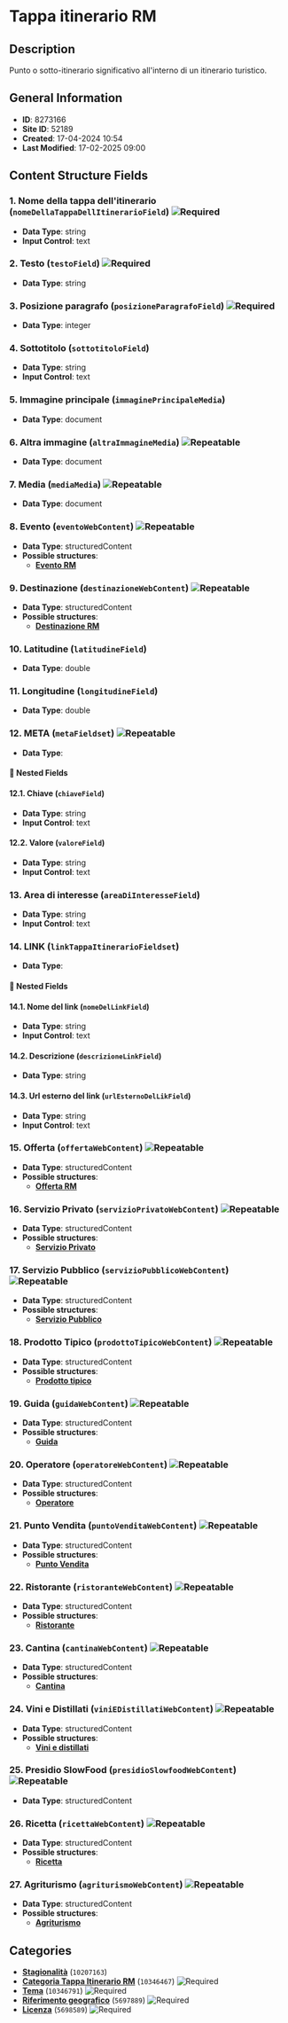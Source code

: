 # Tappa itinerario RM

## Description
Punto o sotto-itinerario significativo all'interno di un itinerario turistico.
## General Information
- **ID**: 8273166
- **Site ID**: 52189
- **Created**: 17-04-2024 10:54
- **Last Modified**: 17-02-2025 09:00

## Content Structure Fields
### 1. Nome della tappa dell'itinerario (`nomeDellaTappaDellItinerarioField`) ![Required](https://img.shields.io/badge/*Required-red.svg)
- **Data Type**: string
- **Input Control**: text

### 2. Testo (`testoField`) ![Required](https://img.shields.io/badge/*Required-red.svg)
- **Data Type**: string

### 3. Posizione paragrafo (`posizioneParagrafoField`) ![Required](https://img.shields.io/badge/*Required-red.svg)
- **Data Type**: integer

### 4. Sottotitolo (`sottotitoloField`) 
- **Data Type**: string
- **Input Control**: text

### 5. Immagine principale (`immaginePrincipaleMedia`) 
- **Data Type**: document

### 6. Altra immagine (`altraImmagineMedia`) ![Repeatable](https://img.shields.io/badge/🔄Repeatable-blue.svg)
- **Data Type**: document

### 7. Media (`mediaMedia`) ![Repeatable](https://img.shields.io/badge/🔄Repeatable-blue.svg)
- **Data Type**: document

### 8. Evento (`eventoWebContent`) ![Repeatable](https://img.shields.io/badge/🔄Repeatable-blue.svg)
- **Data Type**: structuredContent
- **Possible structures**:
  - **[Evento RM](../../contentStructure/evento-rm/README.md)**

### 9. Destinazione (`destinazioneWebContent`) ![Repeatable](https://img.shields.io/badge/🔄Repeatable-blue.svg)
- **Data Type**: structuredContent
- **Possible structures**:
  - **[Destinazione RM](../../contentStructure/destinazione-rm/README.md)**

### 10. Latitudine (`latitudineField`) 
- **Data Type**: double

### 11. Longitudine (`longitudineField`) 
- **Data Type**: double

### 12. META (`metaFieldset`) ![Repeatable](https://img.shields.io/badge/🔄Repeatable-blue.svg)
- **Data Type**: 
#### 📁 Nested Fields
#### 12.1. Chiave (`chiaveField`) 
- **Data Type**: string
- **Input Control**: text

#### 12.2. Valore (`valoreField`) 
- **Data Type**: string
- **Input Control**: text


### 13. Area di interesse (`areaDiInteresseField`) 
- **Data Type**: string
- **Input Control**: text

### 14. LINK (`linkTappaItinerarioFieldset`) 
- **Data Type**: 
#### 📁 Nested Fields
#### 14.1. Nome del link (`nomeDelLinkField`) 
- **Data Type**: string
- **Input Control**: text

#### 14.2. Descrizione (`descrizioneLinkField`) 
- **Data Type**: string

#### 14.3. Url esterno del link (`urlEsternoDelLikField`) 
- **Data Type**: string
- **Input Control**: text


### 15. Offerta (`offertaWebContent`) ![Repeatable](https://img.shields.io/badge/🔄Repeatable-blue.svg)
- **Data Type**: structuredContent
- **Possible structures**:
  - **[Offerta RM](../../contentStructure/offerta-rm/README.md)**

### 16. Servizio Privato (`servizioPrivatoWebContent`) ![Repeatable](https://img.shields.io/badge/🔄Repeatable-blue.svg)
- **Data Type**: structuredContent
- **Possible structures**:
  - **[Servizio Privato](../../contentStructure/servizio-privato/README.md)**

### 17. Servizio Pubblico (`servizioPubblicoWebContent`) ![Repeatable](https://img.shields.io/badge/🔄Repeatable-blue.svg)
- **Data Type**: structuredContent
- **Possible structures**:
  - **[Servizio Pubblico](../../contentStructure/servizio-pubblico/README.md)**

### 18. Prodotto Tipico (`prodottoTipicoWebContent`) ![Repeatable](https://img.shields.io/badge/🔄Repeatable-blue.svg)
- **Data Type**: structuredContent
- **Possible structures**:
  - **[Prodotto tipico](../../contentStructure/prodotto-tipico/README.md)**

### 19. Guida (`guidaWebContent`) ![Repeatable](https://img.shields.io/badge/🔄Repeatable-blue.svg)
- **Data Type**: structuredContent
- **Possible structures**:
  - **[Guida](../../contentStructure/guida/README.md)**

### 20. Operatore (`operatoreWebContent`) ![Repeatable](https://img.shields.io/badge/🔄Repeatable-blue.svg)
- **Data Type**: structuredContent
- **Possible structures**:
  - **[Operatore](../../contentStructure/operatore/README.md)**

### 21. Punto Vendita (`puntoVenditaWebContent`) ![Repeatable](https://img.shields.io/badge/🔄Repeatable-blue.svg)
- **Data Type**: structuredContent
- **Possible structures**:
  - **[Punto Vendita](../../contentStructure/punto-vendita/README.md)**

### 22. Ristorante (`ristoranteWebContent`) ![Repeatable](https://img.shields.io/badge/🔄Repeatable-blue.svg)
- **Data Type**: structuredContent
- **Possible structures**:
  - **[Ristorante](../../contentStructure/ristorante/README.md)**

### 23. Cantina (`cantinaWebContent`) ![Repeatable](https://img.shields.io/badge/🔄Repeatable-blue.svg)
- **Data Type**: structuredContent
- **Possible structures**:
  - **[Cantina](../../contentStructure/cantina/README.md)**

### 24. Vini e Distillati (`viniEDistillatiWebContent`) ![Repeatable](https://img.shields.io/badge/🔄Repeatable-blue.svg)
- **Data Type**: structuredContent
- **Possible structures**:
  - **[Vini e distillati](../../contentStructure/vini-e-distillati/README.md)**

### 25. Presidio SlowFood (`presidioSlowfoodWebContent`) ![Repeatable](https://img.shields.io/badge/🔄Repeatable-blue.svg)
- **Data Type**: structuredContent

### 26. Ricetta (`ricettaWebContent`) ![Repeatable](https://img.shields.io/badge/🔄Repeatable-blue.svg)
- **Data Type**: structuredContent
- **Possible structures**:
  - **[Ricetta](../../contentStructure/ricetta/README.md)**

### 27. Agriturismo (`agriturismoWebContent`) ![Repeatable](https://img.shields.io/badge/🔄Repeatable-blue.svg)
- **Data Type**: structuredContent
- **Possible structures**:
  - **[Agriturismo](../../contentStructure/agriturismo/README.md)**

## Categories
- **[Stagionalità](../../categories/stagionalità.md)** (`10207163`) 
- **[Categoria Tappa Itinerario RM](../../categories/categoria-tappa-itinerario-rm.md)** (`10346467`) ![Required](https://img.shields.io/badge/*Required-red.svg)
- **[Tema](../../categories/tema.md)** (`10346791`) ![Required](https://img.shields.io/badge/*Required-red.svg)
- **[Riferimento geografico](../../categories/riferimento-geografico.md)** (`5697889`) ![Required](https://img.shields.io/badge/*Required-red.svg)
- **[Licenza](../../categories/licenza.md)** (`5698589`) ![Required](https://img.shields.io/badge/*Required-red.svg)
